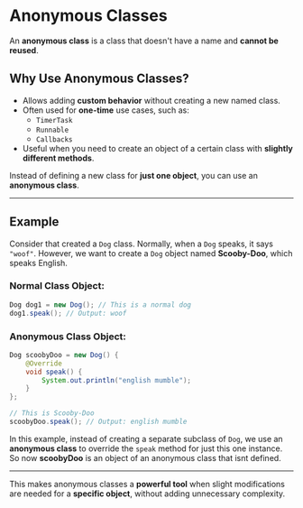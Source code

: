 # Anonymous Classes

An **anonymous class** is a class that doesn't have a name and **cannot be reused**.

## Why Use Anonymous Classes?

- Allows adding **custom behavior** without creating a new named class.
- Often used for **one-time** use cases, such as:
  - `TimerTask`
  - `Runnable`
  - `Callbacks`
- Useful when you need to create an object of a certain class with **slightly different methods**.

Instead of defining a new class for **just one object**, you can use an **anonymous class**.

---
## Example

Consider that created a `Dog` class. Normally, when a `Dog` speaks, it says `"woof"`.
However, we want to create a `Dog` object named **Scooby-Doo**, which speaks English.

### Normal Class Object:
```java
Dog dog1 = new Dog(); // This is a normal dog
dog1.speak(); // Output: woof
```

### Anonymous Class Object:
```java
Dog scoobyDoo = new Dog() {	
    @Override
    void speak() {
        System.out.println("english mumble");
    }
}; 

// This is Scooby-Doo
scoobyDoo.speak(); // Output: english mumble
```

In this example, instead of creating a separate subclass of `Dog`, we use an **anonymous class** to override the `speak` method for just this one instance. So now **scoobyDoo** is an object of an anonymous class that isnt defined.

---

This makes anonymous classes a **powerful tool** when slight modifications are needed for a **specific object**, without adding unnecessary complexity.

